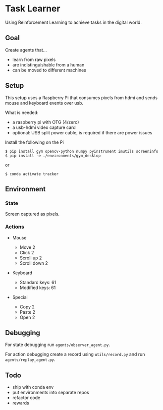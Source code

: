 # Task Learner
Using Reinforcement Learning to achieve tasks in the digital world.

## Goal
Create agents that...
- learn from raw pixels
- are indistinguishable from a human
- can be moved to different machines

## Setup

This setup uses a Raspberry Pi that consumes pixels from hdmi and sends mouse and keyboard events over usb.

What is needed:
- a raspberry pi with OTG (4/zero)
- a usb-hdmi video capture card
- optional: USB split power cable, is required if there are power issues

Install the following on the Pi
```
$ pip install gym opencv-python numpy pyinstrument imutils screeninfo
$ pip install -e ./environments/gym_desktop 
```
or

```
$ conda activate tracker
```



## Environment
### State
Screen captured as pixels.

### Actions
- Mouse
    - Move 2
    - Click 2
    - Scroll up 2 
    - Scroll down 2

- Keyboard
    - Standard keys: 61     
    - Modified keys: 61

- Special
    - Copy 2
    - Paste 2
    - Open 2

## Debugging
For state debugging run `agents/observer_agent.py`.

For action debugging create a record using `utils/record.py` and run `agents/replay_agent.py`.

## Todo
- ship with conda env
- put environments into separate repos
- refactor code
- rewards
